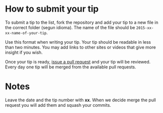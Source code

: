 # How to submit your tip

To submit a tip to the list, fork the repository and add your tip to a new file in the correct folder (segun idioma).  The name of the file should be `2015-xx-xx-name-of-your-tip`.

Use this format when writing your tip. Your tip should be readable in less than two minutes. You may add links to other sites or videos that give more insight if you wish.

Once your tip is ready, [issue a pull request](https://help.github.com/articles/using-pull-requests/) and your tip will be reviewed. Every day one tip will be merged from the available pull requests.

# Notes

Leave the date and the tip number with **xx**. When we decide merge the pull request you will add them and squash your commits.